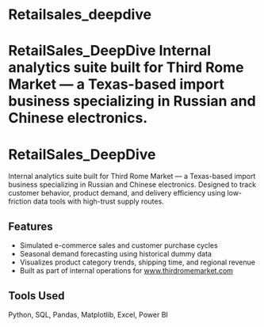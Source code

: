 # Retailsales_deepdive
# RetailSales_DeepDive  Internal analytics suite built for Third Rome Market — a Texas-based import business specializing in Russian and Chinese electronics.
# RetailSales_DeepDive

Internal analytics suite built for Third Rome Market — a Texas-based import business specializing in Russian and Chinese electronics. Designed to track customer behavior, product demand, and delivery efficiency using low-friction data tools with high-trust supply routes.

## Features
- Simulated e-commerce sales and customer purchase cycles
- Seasonal demand forecasting using historical dummy data
- Visualizes product category trends, shipping time, and regional revenue
- Built as part of internal operations for www.thirdromemarket.com

## Tools Used
Python, SQL, Pandas, Matplotlib, Excel, Power BI
